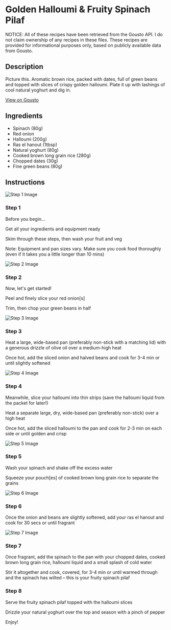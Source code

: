 # Golden Halloumi & Fruity Spinach Pilaf

NOTICE: All of these recipes have been retrieved from the Gousto API. I do not claim ownership of any recipes in these files. These recipes are provided for informational purposes only, based on publicly available data from Gousto.

## Description

Picture this. Aromatic brown rice, packed with dates, full of green beans and topped with slices of crispy golden halloumi. Plate it up with lashings of cool natural yoghurt and dig in.

[View on Gousto](https://www.gousto.co.uk/recipes/cookbook/10-min-fruity-halloumi-spinach-pilaf)

## Ingredients

- Spinach (80g)
- Red onion
- Halloumi (200g)
- Ras el hanout (1tbsp)
- Natural yoghurt (80g)
- Cooked brown long grain rice (280g)
- Chopped dates (30g)
- Fine green beans (80g)

## Instructions

![Step 1 Image](https://production-media.gousto.co.uk/cms/recipe-step-image/2329-Step-1-x200.jpg)

### Step 1

Before you begin...

Get all your ingredients and equipment ready

Skim through these steps, then wash your fruit and veg

Note: Equipment and pan sizes vary. Make sure you cook food thoroughly (even if it takes you a little longer than 10 mins)

![Step 2 Image](https://production-media.gousto.co.uk/cms/recipe-step-image/2329-Step-2-x200.jpg)

### Step 2

Now, let's get started!

Peel and finely slice your red onion[s]

Trim, then chop your green beans in half

![Step 3 Image](https://production-media.gousto.co.uk/cms/recipe-step-image/2329-Step-3-x200.jpg)

### Step 3

Heat a large, wide-based pan (preferably non-stick with a matching lid) with a generous drizzle of olive oil over a medium-high heat

Once hot, add the sliced onion and halved beans and cook for 3-4 min or until slightly softened

![Step 4 Image](https://production-media.gousto.co.uk/cms/recipe-step-image/2329-Step-4-x200.jpg)

### Step 4

Meanwhile, slice your halloumi into thin strips (save the halloumi liquid from the packet for later!)

Heat a separate large, dry, wide-based pan (preferably non-stick) over a high heat

Once hot, add the sliced halloumi to the pan and cook for 2-3 min on each side or until golden and crisp

![Step 5 Image](https://production-media.gousto.co.uk/cms/recipe-step-image/2329-Step-5-x200.jpg)

### Step 5

Wash your spinach and shake off the excess water

Squeeze your pouch[es] of cooked brown long grain rice to separate the grains

![Step 6 Image](https://production-media.gousto.co.uk/cms/recipe-step-image/2329-Step-6-x200.jpg)

### Step 6

Once the onion and beans are slightly softened, add your ras el hanout and cook for 30 secs or until fragrant

![Step 7 Image](https://production-media.gousto.co.uk/cms/recipe-step-image/2329-Step-7-x200.jpg)

### Step 7

Once fragrant, add the spinach to the pan with your chopped dates, cooked brown long grain rice, halloumi liquid and a small splash of cold water

Stir it altogether and cook, covered, for 3-4 min or until warmed through and the spinach has wilted – this is your fruity spinach pilaf

### Step 8

Serve the fruity spinach pilaf topped with the halloumi slices

Drizzle your natural yoghurt over the top and season with a pinch of pepper

Enjoy!

